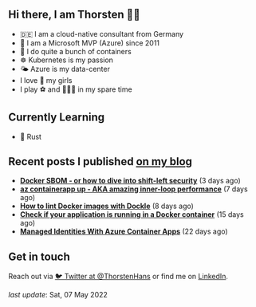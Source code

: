 ## Hi there, I am Thorsten 👋🏼

- 🇩🇪 I am a cloud-native consultant from Germany
- 🔷 I am a Microsoft MVP (Azure) since 2011
- 🐳 I do quite a bunch of containers
- ☸️ Kubernetes is my passion
- 🌤 Azure is my data-center
- I love 💞 my girls
- I play ⚽️ and 🏃🏻‍♂️ in my spare time

## Currently Learning

- 🦀 Rust

## Recent posts I published [on my blog](https://thorsten-hans.com)

- **[Docker SBOM - or how to dive into shift-left security](https://www.thorsten-hans.com/docker-sbom-dive-into-shift-left-security/)** (3 days ago)
- **[az containerapp up - AKA amazing inner-loop performance](https://www.thorsten-hans.com/az-containerapp-aka-amazing-loop-performance/)** (7 days ago)
- **[How to lint Docker images with Dockle](https://www.thorsten-hans.com/lint-docker-images-with-dockle/)** (8 days ago)
- **[Check if your application is running in a Docker container](https://www.thorsten-hans.com/check-if-application-is-running-in-docker-container/)** (15 days ago)
- **[Managed Identities With Azure Container Apps](https://www.thorsten-hans.com/managed-identities-with-azure-container-apps/)** (22 days ago)

## Get in touch

Reach out via [🐦 Twitter at @ThorstenHans](https://twitter.com/ThorstenHans) or find me on [LinkedIn](https://linkedin.com/in/ThorstenHans).

_last update_: Sat, 07 May 2022
